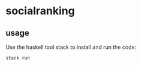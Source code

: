 # socialranking

## usage

Use the haskell tool stack to install and run the code:

```
stack run
```

